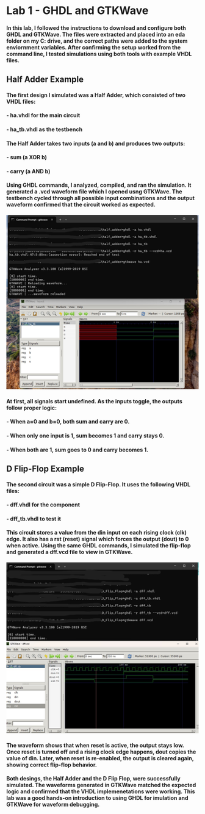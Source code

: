 # Lab 1 - GHDL and GTKWave
#### In this lab, I followed the instructions to download and configure both GHDL and GTKWave. The files were extracted and placed into an eda folder on my C: drive, and the correct paths were added to the system enviornment variables. After confirming the setup worked from the command line, I tested simulations using both tools with example VHDL files.

## Half Adder Example
#### The first design I simulated was a Half Adder, which consisted of two VHDL files:
#### - ha.vhdl for the main circuit
#### - ha_tb.vhdl as the testbench
#### The Half Adder takes two inputs (a and b) and produces two outputs:
#### - sum (a XOR b)
#### - carry (a AND b)
#### Using GHDL commands, I analyzed, compiled, and ran the simulation. It generated a .vcd waveform file which I opened usng GTKWave. The testbench cycled through all possible input combinations and the output waveform confirmed that the circuit worked as expected.
![alt text](half_adder_example.jpg)
#### At first, all signals start undefined. As the inputs toggle, the outputs follow proper logic:
#### - When a=0 and b=0, both sum and carry are 0.
#### - When only one input is 1, sum becomes 1 and carry stays 0.
#### - When both are 1, sum goes to 0 and carry becomes 1.

## D Flip-Flop Example
#### The second circuit was a simple D Flip-Flop. It uses the following VHDL files:
#### - dff.vhdl for the component
#### - dff_tb.vhdl to test it
#### This circuit stores a value from the din input on each rising clock (clk) edge. It also has a rst (reset) signal which forces the output (dout) to 0 when active. Using the same GHDL commands, I simulated the flip-flop and generated a dff.vcd file to view in GTKWave.
![alt text](D_Flip_Flop_Example.jpg)
#### The waveform shows that when reset is active, the output stays low. Once reset is turned off and a rising clock edge happens, dout copies the value of din. Later, when reset is re-enabled, the output is cleared again, showing correct flip-flop behavior.

#### Both desings, the Half Adder and the D Flip Flop, were successfully simulated. The waveforms generated in GTKWave matched the expected logic and confirmed that the VHDL implemenetations were working. This lab was a good hands-on introduction to using GHDL for imulation and GTKWave for waveform debugging.
